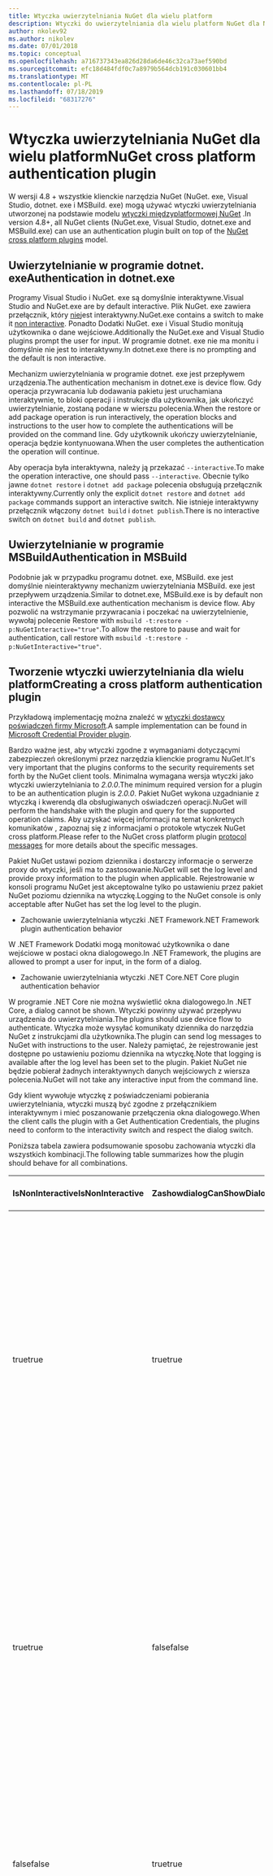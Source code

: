 ```yaml
---
title: Wtyczka uwierzytelniania NuGet dla wielu platform
description: Wtyczki do uwierzytelniania dla wielu platform NuGet dla NuGet. exe, dotnet. exe, MSBuild. exe i Visual Studio
author: nkolev92
ms.author: nikolev
ms.date: 07/01/2018
ms.topic: conceptual
ms.openlocfilehash: a716737343ea826d28da6de46c32ca73aef590bd
ms.sourcegitcommit: efc18d484fdf0c7a8979b564dcb191c030601bb4
ms.translationtype: MT
ms.contentlocale: pl-PL
ms.lasthandoff: 07/18/2019
ms.locfileid: "68317276"
---
```

# <a name="nuget-cross-platform-authentication-plugin"></a><span data-ttu-id="cfb18-103">Wtyczka uwierzytelniania NuGet dla wielu platform</span><span class="sxs-lookup"><span data-stu-id="cfb18-103">NuGet cross platform authentication plugin</span></span>

<span data-ttu-id="cfb18-104">W wersji 4.8 + wszystkie klienckie narzędzia NuGet (NuGet. exe, Visual Studio, dotnet. exe i MSBuild. exe) mogą używać wtyczki uwierzytelniania utworzonej na podstawie modelu [wtyczki międzyplatformowej NuGet](NuGet-Cross-Platform-Plugins.md) .</span><span class="sxs-lookup"><span data-stu-id="cfb18-104">In version 4.8+, all NuGet clients (NuGet.exe, Visual Studio, dotnet.exe and MSBuild.exe) can use an authentication plugin built on top of the [NuGet cross platform plugins](NuGet-Cross-Platform-Plugins.md) model.</span></span>

## <a name="authentication-in-dotnetexe"></a><span data-ttu-id="cfb18-105">Uwierzytelnianie w programie dotnet. exe</span><span class="sxs-lookup"><span data-stu-id="cfb18-105">Authentication in dotnet.exe</span></span>

<span data-ttu-id="cfb18-106">Programy Visual Studio i NuGet. exe są domyślnie interaktywne.</span><span class="sxs-lookup"><span data-stu-id="cfb18-106">Visual Studio and NuGet.exe are by default interactive.</span></span> <span data-ttu-id="cfb18-107">Plik NuGet. exe zawiera przełącznik, który [nie](../nuget-exe-CLI-Reference.md)jest interaktywny.</span><span class="sxs-lookup"><span data-stu-id="cfb18-107">NuGet.exe contains a switch to make it [non interactive](../nuget-exe-CLI-Reference.md).</span></span>
<span data-ttu-id="cfb18-108">Ponadto Dodatki NuGet. exe i Visual Studio monitują użytkownika o dane wejściowe.</span><span class="sxs-lookup"><span data-stu-id="cfb18-108">Additionally the NuGet.exe and Visual Studio plugins prompt the user for input.</span></span>
<span data-ttu-id="cfb18-109">W programie dotnet. exe nie ma monitu i domyślnie nie jest to interaktywny.</span><span class="sxs-lookup"><span data-stu-id="cfb18-109">In dotnet.exe there is no prompting and the default is non interactive.</span></span>

<span data-ttu-id="cfb18-110">Mechanizm uwierzytelniania w programie dotnet. exe jest przepływem urządzenia.</span><span class="sxs-lookup"><span data-stu-id="cfb18-110">The authentication mechanism in dotnet.exe is device flow.</span></span> <span data-ttu-id="cfb18-111">Gdy operacja przywracania lub dodawania pakietu jest uruchamiana interaktywnie, to bloki operacji i instrukcje dla użytkownika, jak ukończyć uwierzytelnianie, zostaną podane w wierszu polecenia.</span><span class="sxs-lookup"><span data-stu-id="cfb18-111">When the restore or add package operation is run interactively, the operation blocks and instructions to the user how to complete the authentications will be provided on the command line.</span></span>
<span data-ttu-id="cfb18-112">Gdy użytkownik ukończy uwierzytelnianie, operacja będzie kontynuowana.</span><span class="sxs-lookup"><span data-stu-id="cfb18-112">When the user completes the authentication the operation will continue.</span></span>

<span data-ttu-id="cfb18-113">Aby operacja była interaktywna, należy ją przekazać `--interactive`.</span><span class="sxs-lookup"><span data-stu-id="cfb18-113">To make the operation interactive, one should pass `--interactive`.</span></span>
<span data-ttu-id="cfb18-114">Obecnie tylko jawne `dotnet restore` i `dotnet add package` polecenia obsługują przełącznik interaktywny.</span><span class="sxs-lookup"><span data-stu-id="cfb18-114">Currently only the explicit `dotnet restore` and `dotnet add package` commands support an interactive switch.</span></span>
<span data-ttu-id="cfb18-115">Nie istnieje interaktywny przełącznik włączony `dotnet build` i `dotnet publish`.</span><span class="sxs-lookup"><span data-stu-id="cfb18-115">There is no interactive switch on `dotnet build` and `dotnet publish`.</span></span>

## <a name="authentication-in-msbuild"></a><span data-ttu-id="cfb18-116">Uwierzytelnianie w programie MSBuild</span><span class="sxs-lookup"><span data-stu-id="cfb18-116">Authentication in MSBuild</span></span>

<span data-ttu-id="cfb18-117">Podobnie jak w przypadku programu dotnet. exe, MSBuild. exe jest domyślnie nieinteraktywny mechanizm uwierzytelniania MSBuild. exe jest przepływem urządzenia.</span><span class="sxs-lookup"><span data-stu-id="cfb18-117">Similar to dotnet.exe, MSBuild.exe is by default non interactive the MSBuild.exe authentication mechanism is device flow.</span></span>
<span data-ttu-id="cfb18-118">Aby pozwolić na wstrzymanie przywracania i poczekać na uwierzytelnienie, wywołaj polecenie Restore with `msbuild -t:restore -p:NuGetInteractive="true"`.</span><span class="sxs-lookup"><span data-stu-id="cfb18-118">To allow the restore to pause and wait for authentication, call restore with `msbuild -t:restore -p:NuGetInteractive="true"`.</span></span>

## <a name="creating-a-cross-platform-authentication-plugin"></a><span data-ttu-id="cfb18-119">Tworzenie wtyczki uwierzytelniania dla wielu platform</span><span class="sxs-lookup"><span data-stu-id="cfb18-119">Creating a cross platform authentication plugin</span></span>

<span data-ttu-id="cfb18-120">Przykładową implementację można znaleźć w [wtyczki dostawcy poświadczeń firmy Microsoft](https://github.com/Microsoft/artifacts-credprovider).</span><span class="sxs-lookup"><span data-stu-id="cfb18-120">A sample implementation can be found in [Microsoft Credential Provider plugin](https://github.com/Microsoft/artifacts-credprovider).</span></span>

<span data-ttu-id="cfb18-121">Bardzo ważne jest, aby wtyczki zgodne z wymaganiami dotyczącymi zabezpieczeń określonymi przez narzędzia klienckie programu NuGet.</span><span class="sxs-lookup"><span data-stu-id="cfb18-121">It's very important that the plugins conforms to the security requirements set forth by the NuGet client tools.</span></span>
<span data-ttu-id="cfb18-122">Minimalna wymagana wersja wtyczki jako wtyczki uwierzytelniania to *2.0.0*.</span><span class="sxs-lookup"><span data-stu-id="cfb18-122">The minimum required version for a plugin to be an authentication plugin is *2.0.0*.</span></span>
<span data-ttu-id="cfb18-123">Pakiet NuGet wykona uzgadnianie z wtyczką i kwerendą dla obsługiwanych oświadczeń operacji.</span><span class="sxs-lookup"><span data-stu-id="cfb18-123">NuGet will perform the handshake with the plugin and query for the supported operation claims.</span></span>
<span data-ttu-id="cfb18-124">Aby uzyskać więcej informacji na temat konkretnych komunikatów [](NuGet-Cross-Platform-Plugins.md#protocol-messages-index) , zapoznaj się z informacjami o protokole wtyczek NuGet cross platform.</span><span class="sxs-lookup"><span data-stu-id="cfb18-124">Please refer to the NuGet cross platform plugin [protocol messages](NuGet-Cross-Platform-Plugins.md#protocol-messages-index) for more details about the specific messages.</span></span>

<span data-ttu-id="cfb18-125">Pakiet NuGet ustawi poziom dziennika i dostarczy informacje o serwerze proxy do wtyczki, jeśli ma to zastosowanie.</span><span class="sxs-lookup"><span data-stu-id="cfb18-125">NuGet will set the log level and provide proxy information to the plugin when applicable.</span></span>
<span data-ttu-id="cfb18-126">Rejestrowanie w konsoli programu NuGet jest akceptowalne tylko po ustawieniu przez pakiet NuGet poziomu dziennika na wtyczkę.</span><span class="sxs-lookup"><span data-stu-id="cfb18-126">Logging to the NuGet console is only acceptable after NuGet has set the log level to the plugin.</span></span>

- <span data-ttu-id="cfb18-127">Zachowanie uwierzytelniania wtyczki .NET Framework</span><span class="sxs-lookup"><span data-stu-id="cfb18-127">.NET Framework plugin authentication behavior</span></span>

<span data-ttu-id="cfb18-128">W .NET Framework Dodatki mogą monitować użytkownika o dane wejściowe w postaci okna dialogowego.</span><span class="sxs-lookup"><span data-stu-id="cfb18-128">In .NET Framework, the plugins are allowed to prompt a user for input, in the form of a dialog.</span></span>

- <span data-ttu-id="cfb18-129">Zachowanie uwierzytelniania wtyczki .NET Core</span><span class="sxs-lookup"><span data-stu-id="cfb18-129">.NET Core plugin authentication behavior</span></span>

<span data-ttu-id="cfb18-130">W programie .NET Core nie można wyświetlić okna dialogowego.</span><span class="sxs-lookup"><span data-stu-id="cfb18-130">In .NET Core, a dialog cannot be shown.</span></span> <span data-ttu-id="cfb18-131">Wtyczki powinny używać przepływu urządzenia do uwierzytelniania.</span><span class="sxs-lookup"><span data-stu-id="cfb18-131">The plugins should use device flow to authenticate.</span></span>
<span data-ttu-id="cfb18-132">Wtyczka może wysyłać komunikaty dziennika do narzędzia NuGet z instrukcjami dla użytkownika.</span><span class="sxs-lookup"><span data-stu-id="cfb18-132">The plugin can send log messages to NuGet with instructions to the user.</span></span>
<span data-ttu-id="cfb18-133">Należy pamiętać, że rejestrowanie jest dostępne po ustawieniu poziomu dziennika na wtyczkę.</span><span class="sxs-lookup"><span data-stu-id="cfb18-133">Note that logging is available after the log level has been set to the plugin.</span></span>
<span data-ttu-id="cfb18-134">Pakiet NuGet nie będzie pobierał żadnych interaktywnych danych wejściowych z wiersza polecenia.</span><span class="sxs-lookup"><span data-stu-id="cfb18-134">NuGet will not take any interactive input from the command line.</span></span>

<span data-ttu-id="cfb18-135">Gdy klient wywołuje wtyczkę z poświadczeniami pobierania uwierzytelniania, wtyczki muszą być zgodne z przełącznikiem interaktywnym i mieć poszanowanie przełączenia okna dialogowego.</span><span class="sxs-lookup"><span data-stu-id="cfb18-135">When the client calls the plugin with a Get Authentication Credentials, the plugins need to conform to the interactivity switch and respect the dialog switch.</span></span> 

<span data-ttu-id="cfb18-136">Poniższa tabela zawiera podsumowanie sposobu zachowania wtyczki dla wszystkich kombinacji.</span><span class="sxs-lookup"><span data-stu-id="cfb18-136">The following table summarizes how the plugin should behave for all combinations.</span></span>

| <span data-ttu-id="cfb18-137">IsNonInteractive</span><span class="sxs-lookup"><span data-stu-id="cfb18-137">IsNonInteractive</span></span> | <span data-ttu-id="cfb18-138">Zashowdialog</span><span class="sxs-lookup"><span data-stu-id="cfb18-138">CanShowDialog</span></span> | <span data-ttu-id="cfb18-139">Zachowanie wtyczki</span><span class="sxs-lookup"><span data-stu-id="cfb18-139">Plugin behavior</span></span> |
| ---------------- | ------------- | --------------- |
| <span data-ttu-id="cfb18-140">true</span><span class="sxs-lookup"><span data-stu-id="cfb18-140">true</span></span> | <span data-ttu-id="cfb18-141">true</span><span class="sxs-lookup"><span data-stu-id="cfb18-141">true</span></span> | <span data-ttu-id="cfb18-142">Przełącznik IsNonInteractive ma pierwszeństwo przed przełącznikiem okna dialogowego.</span><span class="sxs-lookup"><span data-stu-id="cfb18-142">The IsNonInteractive switch takes precedence over the dialog switch.</span></span> <span data-ttu-id="cfb18-143">Wtyczka nie zezwala na wyskakujące okno dialogowe.</span><span class="sxs-lookup"><span data-stu-id="cfb18-143">The plugin is not allowed to pop a dialog.</span></span> <span data-ttu-id="cfb18-144">Ta kombinacja jest prawidłowa tylko dla wtyczek .NET Framework</span><span class="sxs-lookup"><span data-stu-id="cfb18-144">This combination is only valid for .NET Framework plugins</span></span> |
| <span data-ttu-id="cfb18-145">true</span><span class="sxs-lookup"><span data-stu-id="cfb18-145">true</span></span> | <span data-ttu-id="cfb18-146">false</span><span class="sxs-lookup"><span data-stu-id="cfb18-146">false</span></span> | <span data-ttu-id="cfb18-147">Przełącznik IsNonInteractive ma pierwszeństwo przed przełącznikiem okna dialogowego.</span><span class="sxs-lookup"><span data-stu-id="cfb18-147">The IsNonInteractive switch takes precedence over the dialog switch.</span></span> <span data-ttu-id="cfb18-148">Nie można zablokować wtyczki.</span><span class="sxs-lookup"><span data-stu-id="cfb18-148">The plugin is not allowed to block.</span></span> <span data-ttu-id="cfb18-149">Ta kombinacja jest prawidłowa tylko dla wtyczek .NET Core</span><span class="sxs-lookup"><span data-stu-id="cfb18-149">This combination is only valid for .NET Core plugins</span></span> |
| <span data-ttu-id="cfb18-150">false</span><span class="sxs-lookup"><span data-stu-id="cfb18-150">false</span></span> | <span data-ttu-id="cfb18-151">true</span><span class="sxs-lookup"><span data-stu-id="cfb18-151">true</span></span> | <span data-ttu-id="cfb18-152">Wtyczka powinna wyświetlić okno dialogowe.</span><span class="sxs-lookup"><span data-stu-id="cfb18-152">The plugin should show a dialog.</span></span> <span data-ttu-id="cfb18-153">Ta kombinacja jest prawidłowa tylko dla wtyczek .NET Framework</span><span class="sxs-lookup"><span data-stu-id="cfb18-153">This combination is only valid for .NET Framework plugins</span></span> |
| <span data-ttu-id="cfb18-154">false</span><span class="sxs-lookup"><span data-stu-id="cfb18-154">false</span></span> | <span data-ttu-id="cfb18-155">false</span><span class="sxs-lookup"><span data-stu-id="cfb18-155">false</span></span> | <span data-ttu-id="cfb18-156">Wtyczka nie może wyświetlić okna dialogowego.</span><span class="sxs-lookup"><span data-stu-id="cfb18-156">The plugin should/can not show a dialog.</span></span> <span data-ttu-id="cfb18-157">Wtyczka powinna używać przepływu urządzenia do uwierzytelniania przez rejestrowanie komunikatu instrukcji za pośrednictwem rejestratora.</span><span class="sxs-lookup"><span data-stu-id="cfb18-157">The plugin should use device flow to authenticate by logging an instruction message via the logger.</span></span> <span data-ttu-id="cfb18-158">Ta kombinacja jest prawidłowa tylko dla wtyczek .NET Core</span><span class="sxs-lookup"><span data-stu-id="cfb18-158">This combination is only valid for .NET Core plugins</span></span> |

<span data-ttu-id="cfb18-159">Przed zapisaniem wtyczki zapoznaj się z poniższymi specyfikacją.</span><span class="sxs-lookup"><span data-stu-id="cfb18-159">Please refer to the following specs before writing a plugin.</span></span>

- [<span data-ttu-id="cfb18-160">Wtyczka pobierania pakietu NuGet</span><span class="sxs-lookup"><span data-stu-id="cfb18-160">NuGet Package Download Plugin</span></span>](https://github.com/NuGet/Home/wiki/NuGet-Package-Download-Plugin)
- [<span data-ttu-id="cfb18-161">Wtyczka do uwierzytelniania między płytkami NuGet</span><span class="sxs-lookup"><span data-stu-id="cfb18-161">NuGet cross plat authentication plugin</span></span>](https://github.com/NuGet/Home/wiki/NuGet-cross-plat-authentication-plugin)
